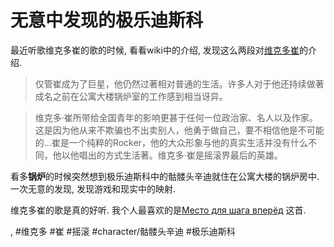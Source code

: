 # 无意中发现的极乐迪斯科

最近听歌维克多崔的歌的时候, 看看wiki中的介绍, 发现这么两段对[维克多崔](https://zh.wikipedia.org/zh-hans/%E7%BB%B4%E5%85%8B%E5%A4%9A%C2%B7%E5%B4%94)的介绍.

> 仅管崔成为了巨星，他仍然过著相对普通的生活。许多人对于他还持续做著成名之前在公寓大楼锅炉室的工作感到相当讶异。

> 维克多·崔所带给全国青年的影响更甚于任何一位政治家、名人以及作家。这是因为他从来不欺骗也不出卖别人，他勇于做自己，要不相信他是不可能的...崔是一个纯粹的Rocker，他的大众形象与他的真实生活并没有什么不同，他以他唱出的方式生活著。维克多·崔是摇滚界最后的英雄。

看多**锅炉**的时候突然想到极乐迪斯科中的骷髅头辛迪就住在公寓大楼的锅炉房中. 一次无意的发现, 发现游戏和现实中的映射.

维克多崔的歌是真的好听. 我个人最喜欢的是[Место для шага вперёд](https://www.youtube.com/watch?v=3MWofo1ohY0) 这首.

, #维克多 #崔 #摇滚 #character/骷髅头辛迪 #极乐迪斯科  
